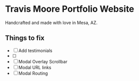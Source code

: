 # Travis Moore Portfolio Website

Handcrafted and made with love in Mesa, AZ.

## Things to fix

- [ ] Add testimonials
- [ ]
- [ ] Modal Overlay Scrollbar
- [ ] Modal URL links
- [ ] Modal Routing
